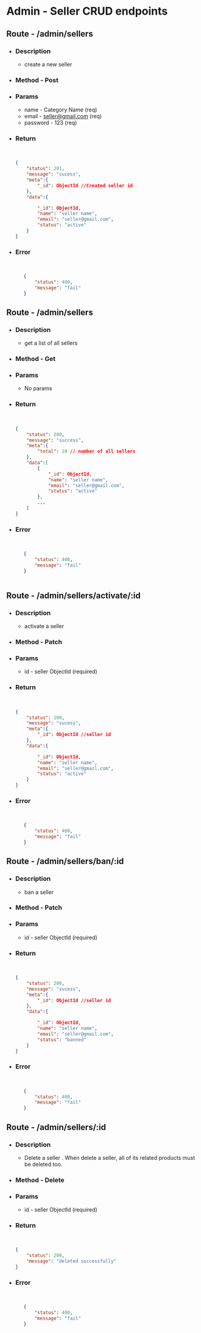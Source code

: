 # Admin - Seller CRUD endpoints

## Route - /admin/sellers
+ ### Description
  - create a new seller
+ ### Method - Post
+ ### Params
  -  name - Category Name (req)
  -  email - seller@gmail.com (req)
  -  password - 123 (req)

+ ### Return
    <br/>

    ``` json
    {
        "status": 201,
        "message": "sucess",
        "meta":{
            "_id": ObjectId //Created seller id
        },
        "data":{

            "_id": ObjectId,
            "name": "seller name",
            "email": "seller@gmail.com",
            "status": "active"
        }
    }
    ```
+ ### Error
    <br/>
     
     ```json
        {
            "status": 400,
            "message": "fail"
        }
     ```

## Route - /admin/sellers
+ ### Description
  - get a list of all sellers
+ ### Method - Get
+ ### Params
  -  No params

+ ### Return
    <br/>

    ``` json
    {
        "status": 200,
        "message": "success",
        "meta":{
            "total": 10 // number of all sellers
        },
        "data":[
            {
                "_id": ObjectId,
                "name": "seller name",
                "email": "seller@gmail.com",
                "status": "active"
            },
            ...
        ]
    }
    ```


+ ### Error
    <br/>
     
     ```json
        {
            "status": 400,
            "message": "fail"
        }
        
     ```

## Route - /admin/sellers/activate/:id
+ ### Description
  - activate a seller
+ ### Method - Patch
+ ### Params
  -  id - seller ObjectId (required)

+ ### Return
    <br/>

    ``` json
    {
        "status": 200,
        "message": "sucess",
        "meta":{
            "_id": ObjectId //seller id
        },
        "data":{

            "_id": ObjectId,
            "name": "seller name",
            "email": "seller@gmail.com",
            "status": "active"
        }
    }
    ```

+ ### Error
    <br/>
     
     ```json
        {
            "status": 400,
            "message": "fail"
        }
    ```

## Route - /admin/sellers/ban/:id
+ ### Description
  - ban a seller
+ ### Method - Patch
+ ### Params
  -  id - seller ObjectId (required)

+ ### Return
    <br/>

    ``` json
    {
        "status": 200,
        "message": "sucess",
        "meta":{
            "_id": ObjectId //seller id
        },
        "data":{

            "_id": ObjectId,
            "name": "seller name",
            "email": "seller@gmail.com",
            "status": "banned"
        }
    }
    ```

+ ### Error
    <br/>
     
     ```json
        {
            "status": 400,
            "message": "fail"
        }
    ```


## Route - /admin/sellers/:id
+ ### Description
  - Delete a  seller . When delete a seller, all of its related products must be deleted too.
  
+ ### Method - Delete
+ ### Params
  -  id - seller ObjectId (required)

+ ### Return
    <br/>

    ``` json
    {
        "status": 200,
        "message": "deleted successfully"
    }
    ```
+ ### Error
    <br/>
     
     ```json
        {
            "status": 400,
            "message": "fail"
        }
    ```



